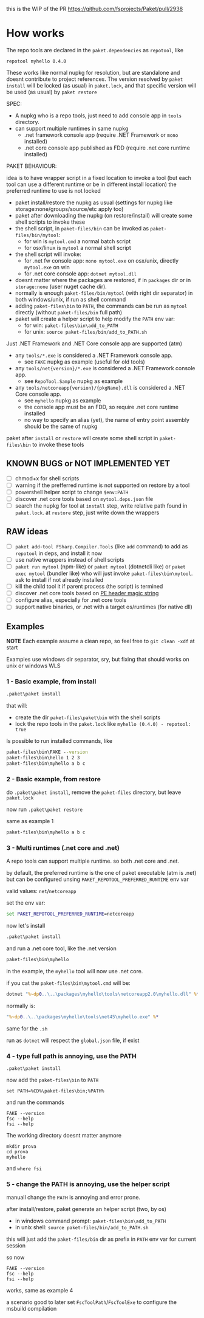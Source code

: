 this is the WIP of the PR https://github.com/fsprojects/Paket/pull/2938

# How works

The repo tools are declared in the `paket.dependencies` as `repotool`, like

```
repotool myhello 0.4.0
```

These works like normal nupkg for resolution, but are standalone and doesnt contribute to project references.
The version resolved by `paket install` will be locked (as usual) in `paket.lock`, and that specific version will be used (as usual) by `paket restore`

SPEC:

- A nupkg who is a repo tools, just need to add console app in `tools` directory.
- can support multiple runtimes in same nupkg
  - .net framework console app (require .NET Framework or `mono` installed)
  - .net core console app published as FDD (require .net core runtime installed)

PAKET BEHAVIOUR:

idea is to have wrapper script in a fixed location to invoke a tool (but each tool can use a different runtime or be in different install location)
the preferred runtime to use is not locked

- paket install/restore the nupkg as usual (settings for nupkg like storage:none/groups/source/etc apply too)
- paket after downloading the nupkg (on restore/install) will create some shell scripts to invoke these
- the shell script, in `paket-files/bin` can be invoked as `paket-files/bin/mytool`:
    - for win is `mytool.cmd` a normal batch script
    - for osx/linux is `mytool` a normal shell script
- the shell script will invoke:
    - for .net fw console app: `mono mytool.exe` on osx/unix, directly `mytool.exe` on win
    - for .net core console app: `dotnet mytool.dll`
- doesnt matter where the packages are restored, if in `packages` dir or in `storage:none` (user nuget cache dir).
- normally is enough `paket-files/bin/mytool` (with right dir separator) in both windows/unix, if run as shell command
- adding `paket-files\bin` to `PATH`, the commands can be run as `mytool` directly (without `paket-files/bin` full path)
- paket will create a helper script to help modify the `PATH` env var:
  - for win: `paket-files\bin\add_to_PATH`
  - for unix: `source paket-files/bin/add_to_PATH.sh`

Just .NET Framework and .NET Core console app are supported (atm)

- any `tools/*.exe` is considered a .NET Framework console app.
    - see `FAKE` nupkg as example (useful for old tools)
- any `tools/net{version}/*.exe` is considered a .NET Framework console app.
    - see `RepoTool.Sample` nupkg as example
- any `tools/netcoreapp{version}/{pkgName}.dll` is considered a .NET Core console app.
    - see `myhello` nupkg as example
    - the console app must be an FDD, so require .net core runtime installed
    - no way to specify an alias (yet), the name of entry point assembly should be the same of nupkg

paket after `install` or `restore` will create some shell script in `paket-files\bin` to invoke these tools

## KNOWN BUGS or NOT IMPLEMENTED YET

- [ ] chmod+x for shell scripts
- [ ] warning if the prefferred runtime is not supported on restore by a tool
- [ ] powershell helper script to change `$env:PATH`
- [ ] discover .net core tools based on `mytool.deps.json` file
- [ ] search the nupkg for tool at `install` step, write relative path found in `paket.lock`. at `restore` step, just write down the wrappers

## RAW ideas

- [ ] `paket add-tool FSharp.Compiler.Tools` (like `add` command) to add as `repotool` in deps, and install it now
- [ ] use native wrappers instead of shell scripts
- [ ] `paket run mytool` (npm-like) or `paket mytool` (dotnetcli like) or `paket exec mytool` (bundler like) who will  just invoke `paket-files\bin\mytool`. ask to install if not already installed
- [ ] kill the child tool it if parent process (the script) is termined
- [ ] discover .net core tools based on [PE header magic string](https://github.com/file/file/blob/3490b71f5cd8548d64ea452703ba4f2a160b73f0/magic/Magdir/msdos#L72)
- [ ] configure alias, especially for .net core tools
- [ ] support native binaries, or .net with a target os/runtimes (for native dll)

## Examples

**NOTE** Each example assume a clean repo, so feel free to `git clean -xdf` at start

Examples use windows dir separator, sry, but fixing that should works on unix or windows WLS

### 1 - Basic example, from install

```bat
.paket\paket install
```

that will:

- create the dir `paket-files\paket\bin` with the shell scripts
- lock the repo tools in the `paket.lock` like `myhello (0.4.0) - repotool: true`

Is possible to run installed commands, like

```bat
paket-files\bin\FAKE --version
paket-files\bin\hello 1 2 3
paket-files\bin\myhello a b c
```

### 2 - Basic example, from restore

do `.paket\paket install`, remove the `paket-files` directory, but leave `paket.lock`

now run `.paket\paket restore`

same as example 1

```bat
paket-files\bin\myhello a b c
```

### 3 - Multi runtimes (.net core and .net)

A repo tools can support multiple runtime. so both .net core and .net.

by default, the preferred runtime is the one of paket executable (atm is .net)
but can be configured unsing `PAKET_REPOTOOL_PREFERRED_RUNTIME` env var

valid values: `net`/`netcoreapp`

set the env var:

```bat
set PAKET_REPOTOOL_PREFERRED_RUNTIME=netcoreapp
```

now let's install

```bat
.paket\paket install
```

and run a .net core tool, like the .net version

```bat
paket-files\bin\myhello
```

in the example, the `myhello` tool will now use .net core.

if you cat the `paket-files\bin\mytool.cmd` will be:

```bat
dotnet "%~dp0..\..\packages\myhello\tools\netcoreapp2.0\myhello.dll" %*
```

normally is:

```bat
"%~dp0..\..\packages\myhello\tools\net45\myhello.exe" %*
```

same for the `.sh`

run as `dotnet` will respect the `global.json` file, if exist

### 4 - type full path is annoying, use the PATH

```
.paket\paket install
```

now add the `paket-files\bin` to `PATH`

```
set PATH=%CD%\paket-files\bin;%PATH%
```

and run the commands

```
FAKE --version
fsc --help
fsi --help
```

The working directory doesnt matter anymore

```
mkdir prova
cd prova
myhello
```

and `where fsi`

### 5 - change the PATH is annoying, use the helper script

manuall change the `PATH` is annoying and error prone.

after install/restore, paket generate an helper script (two, by os)

- in windows command prompt: `paket-files\bin\add_to_PATH`
- in unix shell: `source paket-files/bin/add_to_PATH.sh`

this will just add the `paket-files/bin` dir as prefix in `PATH` env var for current session

so now

```
FAKE --version
fsc --help
fsi --help
```

works, same as example 4

a scenario good to later set `FscToolPath`/`FscToolExe` to configure the msbuild compilation

